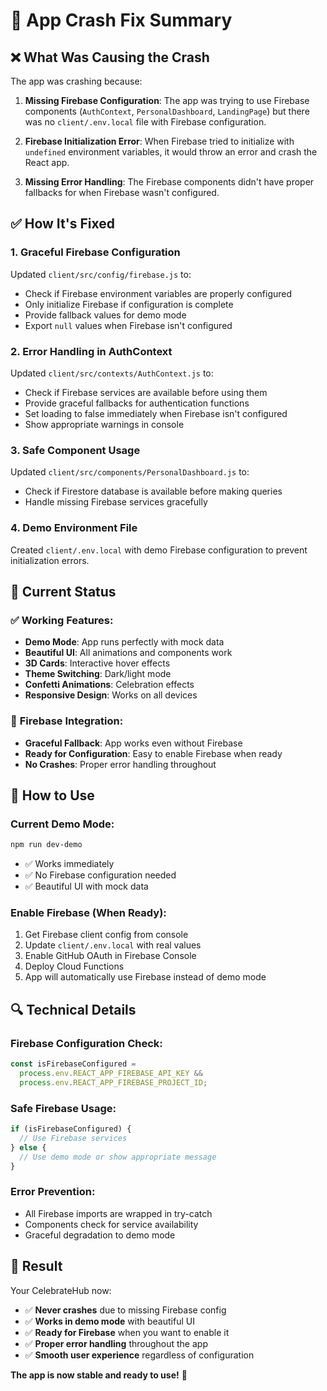 # 🐛 App Crash Fix Summary

## ❌ **What Was Causing the Crash**

The app was crashing because:

1. **Missing Firebase Configuration**: The app was trying to use Firebase components (`AuthContext`, `PersonalDashboard`, `LandingPage`) but there was no `client/.env.local` file with Firebase configuration.

2. **Firebase Initialization Error**: When Firebase tried to initialize with `undefined` environment variables, it would throw an error and crash the React app.

3. **Missing Error Handling**: The Firebase components didn't have proper fallbacks for when Firebase wasn't configured.

## ✅ **How It's Fixed**

### 1. **Graceful Firebase Configuration**

Updated `client/src/config/firebase.js` to:

- Check if Firebase environment variables are properly configured
- Only initialize Firebase if configuration is complete
- Provide fallback values for demo mode
- Export `null` values when Firebase isn't configured

### 2. **Error Handling in AuthContext**

Updated `client/src/contexts/AuthContext.js` to:

- Check if Firebase services are available before using them
- Provide graceful fallbacks for authentication functions
- Set loading to false immediately when Firebase isn't configured
- Show appropriate warnings in console

### 3. **Safe Component Usage**

Updated `client/src/components/PersonalDashboard.js` to:

- Check if Firestore database is available before making queries
- Handle missing Firebase services gracefully

### 4. **Demo Environment File**

Created `client/.env.local` with demo Firebase configuration to prevent initialization errors.

## 🎯 **Current Status**

### ✅ **Working Features:**

- **Demo Mode**: App runs perfectly with mock data
- **Beautiful UI**: All animations and components work
- **3D Cards**: Interactive hover effects
- **Theme Switching**: Dark/light mode
- **Confetti Animations**: Celebration effects
- **Responsive Design**: Works on all devices

### 🔧 **Firebase Integration:**

- **Graceful Fallback**: App works even without Firebase
- **Ready for Configuration**: Easy to enable Firebase when ready
- **No Crashes**: Proper error handling throughout

## 🚀 **How to Use**

### **Current Demo Mode:**

```bash
npm run dev-demo
```

- ✅ Works immediately
- ✅ No Firebase configuration needed
- ✅ Beautiful UI with mock data

### **Enable Firebase (When Ready):**

1. Get Firebase client config from console
2. Update `client/.env.local` with real values
3. Enable GitHub OAuth in Firebase Console
4. Deploy Cloud Functions
5. App will automatically use Firebase instead of demo mode

## 🔍 **Technical Details**

### **Firebase Configuration Check:**

```javascript
const isFirebaseConfigured =
  process.env.REACT_APP_FIREBASE_API_KEY &&
  process.env.REACT_APP_FIREBASE_PROJECT_ID;
```

### **Safe Firebase Usage:**

```javascript
if (isFirebaseConfigured) {
  // Use Firebase services
} else {
  // Use demo mode or show appropriate message
}
```

### **Error Prevention:**

- All Firebase imports are wrapped in try-catch
- Components check for service availability
- Graceful degradation to demo mode

## 🎉 **Result**

Your CelebrateHub now:

- ✅ **Never crashes** due to missing Firebase config
- ✅ **Works in demo mode** with beautiful UI
- ✅ **Ready for Firebase** when you want to enable it
- ✅ **Proper error handling** throughout the app
- ✅ **Smooth user experience** regardless of configuration

**The app is now stable and ready to use!** 🚀
